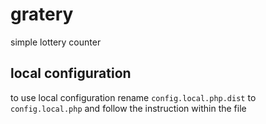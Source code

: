 # gratery

simple lottery counter

## local configuration

to use local configuration rename `config.local.php.dist` to `config.local.php` and follow the instruction 
within the file
